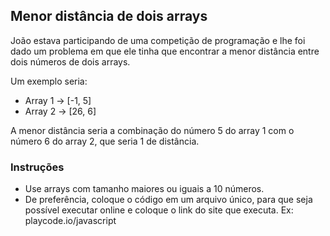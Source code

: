 ## Menor distância de dois arrays

João estava participando de uma competição de programação e lhe foi dado um problema em que ele tinha que encontrar a menor distância entre dois números
de dois arrays.

Um exemplo seria:

* Array 1 -> [-1, 5]
* Array 2 -> [26, 6]

A menor distância seria a combinação do número 5 do array 1 com o número 6 do array 2, que seria 1 de distância.

### Instruções
* Use arrays com tamanho maiores ou iguais a 10 números.
* De preferência, coloque o código em um arquivo único, para que seja possível executar online e coloque o link do site que executa. Ex: playcode.io/javascript